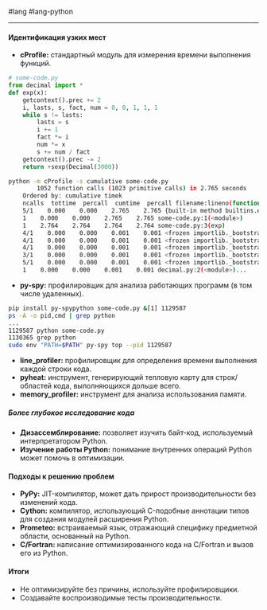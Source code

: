 #lang #lang-python 

---
#### Идентификация узких мест

- **cProfile:** стандартный модуль для измерения времени выполнения функций.
```python
# some-code.py
from decimal import *
def exp(x):    
	getcontext().prec += 2    
	i, lasts, s, fact, num = 0, 0, 1, 1, 1    
	while s != lasts:        
		lasts = s        
		i += 1        
		fact *= i        
		num *= x        
		s += num / fact    
	getcontext().prec -= 2    
	return +sexp(Decimal(3000))
```
```bash
python -m cProfile -s cumulative some-code.py         
		1052 function calls (1023 primitive calls) in 2.765 seconds   
	Ordered by: cumulative timek   
	ncalls  tottime  percall  cumtime  percall filename:lineno(function)      
	5/1    0.000    0.000    2.765    2.765 {built-in method builtins.exec}        
	1    0.000    0.000    2.765    2.765 some-code.py:1(<module>)        
	1    2.764    2.764    2.764    2.764 some-code.py:3(exp)      
	4/1    0.000    0.000    0.001    0.001 <frozen importlib._bootstrap>:986(_find_and_load)      
	4/1    0.000    0.000    0.001    0.001 <frozen importlib._bootstrap>:956(_find_and_load_unlocked)      
	4/1    0.000    0.000    0.001    0.001 <frozen importlib._bootstrap>:650(_load_unlocked)      
	3/1    0.000    0.000    0.001    0.001 <frozen importlib._bootstrap_external>:842(exec_module)      
	5/1    0.000    0.000    0.001    0.001 <frozen importlib._bootstrap>:211(_call_with_frames_removed)        
	1    0.000    0.000    0.001    0.001 decimal.py:2(<module>)...

```
- **py-spy:** профилировщик для анализа работающих программ (в том числе удаленных).
```bash
pip install py-spypython some-code.py &[1] 1129587
ps -A -o pid,cmd | grep python
...
1129587 python some-code.py
1130365 grep python
sudo env "PATH=$PATH" py-spy top --pid 1129587
```
- **line_profiler:** профилировщик для определения времени выполнения каждой строки кода.
- **pyheat:** инструмент, генерирующий тепловую карту для строк/областей кода, выполняющихся дольше всего.
- **memory_profiler:** инструмент для анализа использования памяти.
##### Более глубокое исследование кода
- **Дизассемблирование:** позволяет изучить байт-код, используемый интерпретатором Python.
- **Изучение работы Python:** понимание внутренних операций Python может помочь в оптимизации.


#### Подходы к решению проблем
- **PyPy:** JIT-компилятор, может дать прирост производительности без изменений кода.
- **Cython:** компилятор, использующий C-подобные аннотации типов для создания модулей расширения Python.
- **Prometeo:** встраиваемый язык, отражающий специфику предметной области, основанный на Python.
- **C/Fortran:** написание оптимизированного кода на C/Fortran и вызов его из Python.

#### Итоги
- Не оптимизируйте без причины, используйте профилировщики.
- Создавайте воспроизводимые тесты производительности.